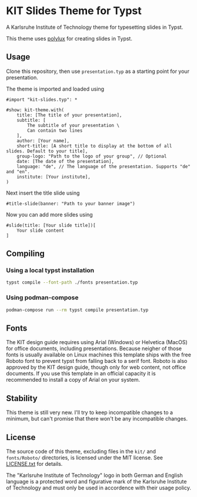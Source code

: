 # KIT Slides Theme for Typst

A Karlsruhe Institute of Technology theme for typesetting slides in Typst.

This theme uses [polylux](https://github.com/andreasKroepelin/polylux) for creating slides in Typst.

## Usage

Clone this repository, then use `presentation.typ` as a starting point for your presentation.

The theme is imported and loaded using
```typst
#import "kit-slides.typ": *

#show: kit-theme.with(
    title: [The title of your presentation],
    subtitle: [
        The subtitle of your presentation \
        Can contain two lines
    ],
    author: [Your name],
    short-title: [A short title to display at the bottom of all slides. Default to your title],
    group-logo: "Path to the logo of your group", // Optional
    date: [The date of the presentation],
    language: "de", // The language of the presentation. Supports "de" and "en".
    institute: [Your institute],
)
```

Next insert the title slide using
```typst
#title-slide(banner: "Path to your banner image")
```

Now you can add more slides using
```typst
#slide(title: [Your slide title])[
    Your slide content
]
```


## Compiling

### Using a local typst installation
```bash
typst compile --font-path ./fonts presentation.typ
```

### Using podman-compose
```bash
podman-compose run --rm typst compile presentation.typ
```


## Fonts

The KIT design guide requires using Arial (Windows) or Helvetica (MacOS) for office documents, including presentations. Because neigher of those fonts is usually available on Linux machines this template ships with the free Roboto font to prevent typst from falling back to a serif font. Roboto is also approved by the KIT design guide, though only for web content, not office documents.
If you use this template in an official capacity it is recommended to install a copy of Arial on your system.


## Stability

This theme is still very new. I'll try to keep incompatible changes to a minimum, but can't promise that there won't be any incompatible changes.


## License

The source code of this theme, excluding files in the `kit/` and `fonts/Roboto/` directories, is licensed under the MIT license. See [LICENSE.txt](./LICENCE.txt) for details.

The "Karlsruhe Institute of Technology" logo in both German and English language is a protected word and figurative mark of the Karlsruhe Institute of Technology and must only be used in accordence with their usage policy.
